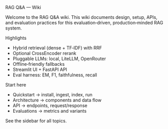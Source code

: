 RAG Q&A — Wiki

Welcome to the RAG Q&A wiki. This wiki documents design, setup, APIs, and evaluation practices for this evaluation‑driven, production‑minded RAG system.

Highlights
- Hybrid retrieval (dense + TF‑IDF) with RRF
- Optional CrossEncoder rerank
- Pluggable LLMs: local, LiteLLM, OpenRouter
- Offline‑friendly fallbacks
- Streamlit UI + FastAPI API
- Eval harness: EM, F1, faithfulness, recall

Start here
- Quickstart → install, ingest, index, run
- Architecture → components and data flow
- API → endpoints, request/response
- Evaluations → metrics and variants

See the sidebar for all topics.

